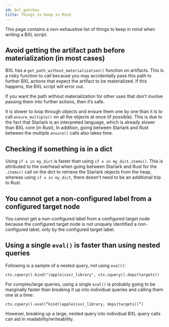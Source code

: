 ```yaml
---
id: bxl_gotchas
title: Things to Keep in Mind
---
```


This page contains a non-exhaustive list of things to keep in mind when writing a BXL script.

## Avoid getting the artifact path before materialization (in most cases)

BXL has a `get_path_without_materialization()` function on artifacts. This is a risky function to call because you may accidentally pass this path to further BXL actions that expect the artifact to be materialized. If this happens, the BXL script will error out.

If you want the path without materialization for other uses that don’t involve passing them into further actions, then it’s safe.

It is slower to loop through objects and ensure them one by one than it is to call `ensure_multiple()` on all the objects at once (if possible). This is due to the fact that Starlark is an interpreted language, which is already slower than BXL core (in Rust),  In addition, going between Starlark and Rust between the multiple `ensure()` calls also takes time.

## Checking if something is in a dict

Using `if x in my_dict` is faster than using `if x in my_dict.items()`. This is attributed to the overhead when going between Starlark and Rust for the `.items()` call on the dict to retrieve the Starlark objects from the heap, whereas using `if x in my_dict`, there doesn’t need to be an additional trip to Rust.

## You cannot get a non-configured label from a configured target node

You cannot get a non-configured label from a configured target node because the configured target node is not uniquely identified a non-configured label, only by the configured target label.

## Using a single `eval()` is faster than using nested queries

Following is a sample of a nested query, not using `eval()`:

```buck2
ctx.cquery().kind("(apple|cxx)_library", ctx.cquery().deps(targets))
```

For complex/large queries, using a single `eval()` is probably going to be marginally faster than breaking it up into individual queries and calling them one at a time:

```buck2
ctx.cquery().eval(“kind((apple|cxx)_library, deps(targets))”)
```

However, breaking up a large, nested query into individual BXL query calls can aid in readability/writeability.
